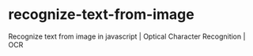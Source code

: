 # recognize-text-from-image
Recognize text from image in javascript | Optical Character Recognition | OCR
